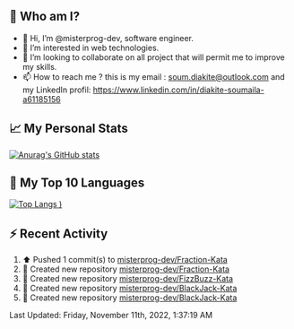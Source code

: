 ## **🔎 Who am I?**
- 👋 Hi, I’m @misterprog-dev, software engineer.
- 👀 I’m interested in web technologies.
- 💞️ I’m looking to collaborate on all project that will permit me to improve my skills.
- 📫 How to reach me ? this is my email : soum.diakite@outlook.com and my LinkedIn profil: https://www.linkedin.com/in/diakite-soumaila-a61185156


## **📈 My Personal Stats**
[![Anurag's GitHub stats](https://github-readme-stats.vercel.app/api?username=misterprog-dev&count_private=true&show_icons=true)](https://github.com/anuraghazra/github-readme-stats)

## **📣 My Top 10 Languages**
[![Top Langs](https://github-readme-stats.vercel.app/api/top-langs/?username=misterprog-dev&langs_count=10&layout=compact&hide=html,css&hide_title=true&&&show_icons=true)
)](https://github.com/anuraghazra/github-readme-stats)

## **⚡ Recent Activity**
<!--RECENT_ACTIVITY:start-->
1. ⬆️ Pushed 1 commit(s) to [misterprog-dev/Fraction-Kata](https://github.com/misterprog-dev/Fraction-Kata)
2. 📔 Created new repository [misterprog-dev/Fraction-Kata](https://github.com/misterprog-dev/Fraction-Kata)
3. 📔 Created new repository [misterprog-dev/FizzBuzz-Kata](https://github.com/misterprog-dev/FizzBuzz-Kata)
4. 📔 Created new repository [misterprog-dev/BlackJack-Kata](https://github.com/misterprog-dev/BlackJack-Kata)
5. 📔 Created new repository [misterprog-dev/BlackJack-Kata](https://github.com/misterprog-dev/BlackJack-Kata)
<!--RECENT_ACTIVITY:end-->
<!--RECENT_ACTIVITY:last_update-->
Last Updated: Friday, November 11th, 2022, 1:37:19 AM
<!--RECENT_ACTIVITY:last_update_end-->

<!---
misterprog-dev/misterprog-dev is a ✨ special ✨ repository because its `README.md` (this file) appears on your GitHub profile.
You can click the Preview link to take a look at your changes.
--->


